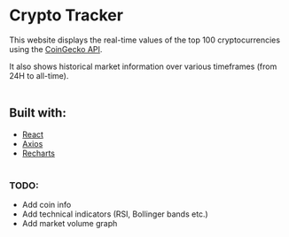 # Crypto Tracker
 
This website displays the real-time values of the top 100 cryptocurrencies using the [CoinGecko API](https://www.coingecko.com/en/api). 

It also shows historical market information over various timeframes (from 24H to all-time).  
&nbsp;  

## Built with:
- [React](https://reactjs.org)
- [Axios](https://axios-http.com/)
- [Recharts](https://recharts.org/en-US/)  
&nbsp;  

### TODO:
- Add coin info
- Add technical indicators (RSI, Bollinger bands etc.)
- Add market volume graph
